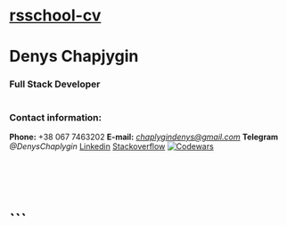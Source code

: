# [rsschool-cv](https://chaplygindenys.github.io/rsschool-cv/cv)

# Denys Chapjygin

### Full Stack Developer

```

```

### Contact information:

**Phone:** +38 067 7463202
**E-mail:** *chaplygindenys@gmail.com*
**Telegram** _@DenysChaplygin_
[Linkedin](https://www.linkedin.com/in/denis-chaplygin-a1590b10a/)
[Stackoverflow](https://stackoverflow.com/users/19792103/denys-chaplygin)
[![Codewars](https://www.codewars.com/packs/assets/logo.61192cf7.svg)](https://www.codewars.com/users/Chaplygindenys)

# ` `

# ```

```

```
